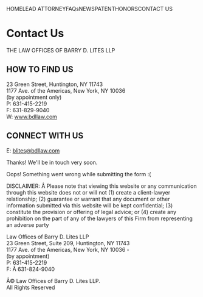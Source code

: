 HOMELEAD ATTORNEYFAQsNEWSPATENTHONORSCONTACT US

# Contact Us

THE LAW OFFICES OF BARRY D. LITES LLP

## HOW TO FIND US

23 Green Street, Huntington, NY 11743  
1177 Ave. of the Americas, New York, NY 10036  
(by appointment only)  
P: 631-415-2219  
F: 631-829-9040  
W: www.bdllaw.com

## CONNECT WITH US

E: blites@bdllaw.com

Thanks! We'll be in touch very soon.

Oops! Something went wrong while submitting the form :(

DISCLAIMER: Â Please note that viewing this website or any communication
through this website does not or will not (1) create a client-lawyer
relationship; (2) guarantee or warrant that any document or other information
submitted via this website will be kept confidential; (3) constitute the
provision or offering of legal advice; or (4) create any prohibition on the
part of any of the lawyers of this Firm from representing an adverse party

Law Offices of Barry D. Lites LLP  
23 Green Street, Suite 209, Huntington, NY 11743  
1177 Ave. of the Americas, New York, NY 10036 -  
(by appointment)  
P: 631-415-2219  
F: Â 631-824-9040

Â© Law Offices of Barry D. Lites LLP.  
All Rights Reserved


